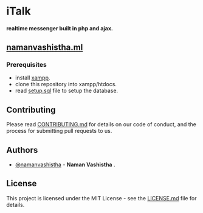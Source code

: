 # iTalk

#### realtime messenger built in php and ajax.

## [namanvashistha.ml](http://namanvashistha.ml/)

### Prerequisites
- install [xampp](https://www.apachefriends.org/download.html).
- clone this repository into xampp/htdocs.
- read [setup.sql](https://github.com/namanvashistha/messenger/blob/master/setup.sql) file to setup the database.

## Contributing

Please read [CONTRIBUTING.md](https://github.com/namanvashistha/foodly/blob/master/CONTRIBUTING.md) for details on our code of conduct, and the process for submitting pull requests to us.

## Authors

- [@namanvashistha](https://github.com/namanvashistha) - **Naman Vashistha** .

## License

This project is licensed under the MIT License - see the [LICENSE.md](https://github.com/namanvashistha/foodly/blob/master/LICENSE) file for details.
 
